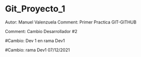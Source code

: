 # Git_Proyecto_1

Autor: Manuel Valenzuela
Comment: Primer Practica GIT-GITHUB

Comment: Cambio Desarrollador #2

#Cambio: Dev 1 en rama Dev1

#Cambio: rama Dev1 07/12/2021
